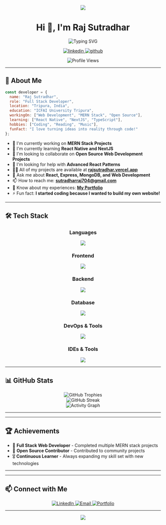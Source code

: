 <div align="center">
  <img src="https://capsule-render.vercel.app/api?type=waving&color=gradient&height=200&section=header&text=Raj%20Sutradhar&fontSize=80&fontAlignY=35&animation=fadeIn" />
</div>

<h1 align="center">Hi 👋, I'm Raj Sutradhar</h1>

<div align="center">
  <img src="https://readme-typing-svg.herokuapp.com?font=Fira+Code&pause=1000&color=2E97F7&center=true&vCenter=true&width=435&lines=Full+Stack+Developer;Open+Source+Enthusiast;Always+Learning+New+Things" alt="Typing SVG" />
</div>

<p align="center">
 <a href="https://www.linkedin.com/in/raj-sutradhar-ba9527286/" target="_blank">
  <img src="https://img.shields.io/badge/LinkedIn-Connect-blue?style=for-the-badge&logo=linkedin" alt="linkedin" />
</a>
  <a href="https://github.com/raj-sutradhar" target="_blank">
    <img src="https://img.shields.io/github/followers/raj-sutradhar?logo=github&style=for-the-badge" alt="github" />
  </a>
</p>

<div align="center">
  <img src="https://komarev.com/ghpvc/?username=raj-sutradhar&label=Profile%20views&color=0e75b6&style=flat" alt="Profile Views" />
</div>

---

## 🚀 About Me

```javascript
const developer = {
  name: "Raj Sutradhar",
  role: "Full Stack Developer",
  location: "Tripura, India",
  education: "ICFAI University Tripura",
  workingOn: ["Web Development", "MERN Stack", "Open Source"],
  learning: ["React Native", "NextJS", "TypeScript"],
  hobbies: ["Coding", "Reading", "Music"],
  funFact: "I love turning ideas into reality through code!"
};
```

- 🔭 I'm currently working on **MERN Stack Projects**
- 🌱 I'm currently learning **React Native and NextJS**
- 👯 I'm looking to collaborate on **Open Source Web Development Projects**
- 🤝 I'm looking for help with **Advanced React Patterns**
- 👨‍💻 All of my projects are available at **[rajsutradhar.vercel.app](https://rajsutradhar.vercel.app)**
- 💬 Ask me about **React, Express, MongoDB, and Web Development**
- 📫 How to reach me: **sutradharraj704@gmail.com**
- 📄 Know about my experiences: **[My Portfolio](https://rajsutradhar.vercel.app)**
- ⚡ Fun fact: **I started coding because I wanted to build my own website!**

---

## 🛠️ Tech Stack

<div align="center">
  <h3>Languages</h3>
  <a href="https://skillicons.dev">
    <img src="https://skillicons.dev/icons?i=html,css,js" />
  </a>
  
  <h3>Frontend</h3>
  <a href="https://skillicons.dev">
    <img src="https://skillicons.dev/icons?i=react,redux,bootstrap,tailwind" />
  </a>
  
  <h3>Backend</h3>
  <a href="https://skillicons.dev">
    <img src="https://skillicons.dev/icons?i=nodejs,express" />
  </a>
  
  <h3>Database</h3>
  <a href="https://skillicons.dev">
    <img src="https://skillicons.dev/icons?i=mongodb,mysql" />
  </a>
  
  <h3>DevOps & Tools</h3>
  <a href="https://skillicons.dev">
    <img src="https://skillicons.dev/icons?i=git,github,vercel,netlify" />
  </a>
  
  <h3>IDEs & Tools</h3>
  <a href="https://skillicons.dev">
    <img src="https://skillicons.dev/icons?i=vscode,figma,postman" />
  </a>
</div>

---

## 📊 GitHub Stats

<div align="center">
  <img src="https://github-profile-trophy.vercel.app/?username=raj-sutradhar&theme=algolia&no-frame=true&no-bg=true&margin-w=4" alt="GitHub Trophies" />
</div>

<!-- <div align="center">
  <img height="180em" src="https://github-readme-stats.vercel.app/api?username=raj-sutradhar&show_icons=true&theme=tokyonight&include_all_commits=true&count_private=true" alt="GitHub Stats" />
  <img height="180em" src="https://github-readme-stats.vercel.app/api/top-langs/?username=raj-sutradhar&layout=compact&langs_count=8&theme=tokyonight" alt="Top Languages" />
</div> -->

<div align="center">
  <img src="https://github-readme-streak-stats.herokuapp.com/?user=raj-sutradhar&theme=tokyonight" alt="GitHub Streak" />
</div>

<div align="center">
  <img src="https://github-readme-activity-graph.vercel.app/graph?username=raj-sutradhar&theme=tokyo-night&hide_border=true" alt="Activity Graph" />
</div>

---

<!-- ## 📌 Pinned Repositories -->

<!--<div align="center">
  <a href="https://github.com/raj-sutradhar/portfolio">
    <img align="center" src="https://github-readme-stats.vercel.app/api/pin/?username=raj-sutradhar&repo=portfolio&theme=tokyonight" />
  </a>
  <a href="https://github.com/raj-sutradhar/ecommerce-app">
    <img align="center" src="https://github-readme-stats.vercel.app/api/pin/?username=raj-sutradhar&repo=ecommerce-app&theme=tokyonight" />
  </a>
</div> -->
<!-- <div align="center">
  <a href="https://github.com/raj-sutradhar/task-manager">
    <img align="center" src="https://github-readme-stats.vercel.app/api/pin/?username=raj-sutradhar&repo=task-manager&theme=tokyonight" />
  </a>
  <a href="https://github.com/raj-sutradhar/blog-app">
    <img align="center" src="https://github-readme-stats.vercel.app/api/pin/?username=raj-sutradhar&repo=blog-app&theme=tokyonight" />
  </a>
</div> -->

---

## 🏆 Achievements

- 🌟 **Full Stack Web Developer** - Completed multiple MERN stack projects
- 🏅 **Open Source Contributor** - Contributed to community projects
- 🎖️ **Continuous Learner** - Always expanding my skill set with new technologies

---

<!--## 📝 Latest Projects-->
<!-- PROJECT-LIST:START -->
<!-- - [E-Commerce Website](https://rajsutradhar.vercel.app/projects/ecommerce)-->
<!-- - [Task Management App](https://rajsutradhar.vercel.app/projects/taskmanager)-->
<!-- - [Portfolio Website](https://rajsutradhar.vercel.app)-->
<!-- PROJECT-LIST:END -->

---

## 📫 Connect with Me

<div align="center">
  <a href="[https://linkedin.com/in/raj-sutradhar](https://www.linkedin.com/in/raj-sutradhar-ba9527286/)">
    <img src="https://img.shields.io/badge/LinkedIn-0077B5?style=for-the-badge&logo=linkedin&logoColor=white" alt="LinkedIn" />
  </a>
<!--   <a href="https://twitter.com/raj-sutradhar">
    <img src="https://img.shields.io/badge/Twitter-1DA1F2?style=for-the-badge&logo=twitter&logoColor=white" alt="Twitter" />
  </a> -->
<!--   <a href="https://dev.to/raj-sutradhar">
    <img src="https://img.shields.io/badge/dev.to-0A0A0A?style=for-the-badge&logo=dev.to&logoColor=white" alt="Dev.to" />
  </a> -->
<!--   <a href="https://medium.com/@raj-sutradhar">
    <img src="https://img.shields.io/badge/Medium-12100E?style=for-the-badge&logo=medium&logoColor=white" alt="Medium" />
  </a> -->
<!--   <a href="https://stackoverflow.com/users/youruserid">
    <img src="https://img.shields.io/badge/Stack_Overflow-FE7A16?style=for-the-badge&logo=stack-overflow&logoColor=white" alt="Stack Overflow" />
  </a> -->
  <a href="mailto:sutradharraj704@gmail.com">
    <img src="https://img.shields.io/badge/Email-D14836?style=for-the-badge&logo=gmail&logoColor=white" alt="Email" />
  </a>
  <a href="https://rajsutradhar.vercel.app">
    <img src="https://img.shields.io/badge/Portfolio-000000?style=for-the-badge&logo=About.me&logoColor=white" alt="Portfolio" />
  </a>
</div>

---

<div align="center">
  <img src="https://capsule-render.vercel.app/api?type=waving&color=gradient&height=100&section=footer" />
</div>
